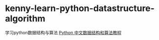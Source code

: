 # kenny-learn-python-datastructure-algorithm
学习python数据结构与算法
<a href="https://github.com/PegasusWang/python_data_structures_and_algorithms">Python 中文数据结构和算法教程</a>
